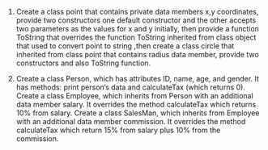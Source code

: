 1. Create a class point that contains private data members x,y
coordinates, provide two constructors one default constructor and
the other accepts two parameters as the values for x and y initially,
then provide a function ToString that overrides the function
ToString inherited from class object that used to convert point to
string ,then create a class circle that inherited from class point that
contains radius data member, provide two constructors and also
ToString function.


2. Create a class Person, which has attributes ID, name, age, and
gender. It has methods: print person’s data and calculateTax
(which returns 0). Create a class Employee, which inherits from
Person with an additional data member salary. It overrides the
method calculateTax which returns 10% from salary. Create a class
SalesMan, which inherits from Employee with an additional data
member commission. It overrides the method calculateTax which
return 15% from salary plus 10% from the commission.
